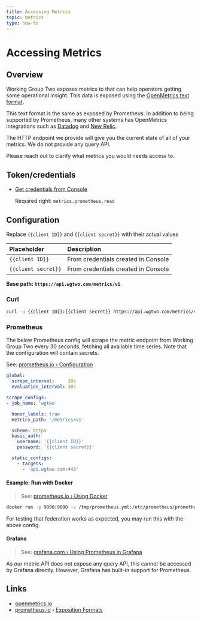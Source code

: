 ```yaml
---
title: Accessing Metrics
topic: metrics
type: how-to
---
```


# Accessing Metrics

## Overview
Working Group Two exposes metrics to that can help operators getting some operational insight. This data is exposed using the [OpenMetrics text format](https://openmetrics.io/).

This text format is the same as exposed by Prometheus. In addition to being supported by Prometheus, many other systems
has OpenMetrics integrations such as
[Datadog](https://docs.datadoghq.com/integrations/openmetrics/)
and [New Relic](https://docs.newrelic.com/docs/integrations/prometheus-integrations).

The HTTP endpoint we provide will give you the current state of all of your metrics. We do not provide any query API.

Please reach out to clarify what metrics you would needs access to.

## Token/credentials
* [Get credentials from Console](https://console.wgtwo.com/api-keys-redirect)

  Required right: `metrics.prometheus.read`

## Configuration
Replace `{{client ID}}` and `{{client secret}}` with their actual values

|     Placeholder     | Description                              |
|:--------------------|:---------------------------------------- |
| `{{client ID}}`     | From credentials created in Console      |
| `{{client secret}}` | From credentials created in Console      |

**Base path: `https://api.wgtwo.com/metrics/v1`**

### Curl
```bash
curl -u {{client ID}}:{{client secret}} https://api.wgtwo.com/metrics/v1
```

### Prometheus
The below Prometheus config will scrape the metric endpoint from Working Group Two every 30 seconds,
fetching all available time series. Note that the configuration will contain secrets.

See: [prometheus.io › Configuration](https://prometheus.io/docs/prometheus/latest/configuration/configuration/)

```yaml
global:
  scrape_interval:     30s
  evaluation_interval: 30s

scrape_configs:
- job_name: 'wgtwo'

  honor_labels: true
  metrics_path: '/metrics/v1'

  scheme: https
  basic_auth:
    username: '{{client ID}}'
    password: '{{client secret}}'

  static_configs:
    - targets:
      - 'api.wgtwo.com:443'
```

#### Example: Run with Docker
> See: [prometheus.io › Using Docker](https://prometheus.io/docs/prometheus/latest/installation/#using-docker)

```bash
docker run -p 9090:9090 -v /tmp/prometheus.yml:/etc/prometheus/prometheus.yml prom/prometheus
```

For testing that federation works as expected, you may run this with the above config.

#### Grafana
> See: [grafana.com › Using Prometheus in Grafana](https://grafana.com/docs/grafana/latest/features/datasources/prometheus/)

As our metric API does not expose any query API, this cannot be accessed by Grafana directly. However, Grafana has
built-in support for Prometheus.



## Links
* [openmetrics.io](https://openmetrics.io/)
* [prometheus.io](https://prometheus.io/) › [Exposition Formats](https://prometheus.io/docs/instrumenting/exposition_formats/#text-based-format)

